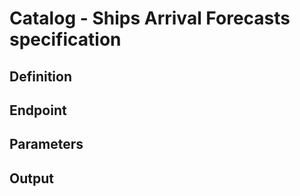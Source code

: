 # Catalog - Ships Arrival Forecasts specification

## Definition

## Endpoint
## Parameters

## Output 